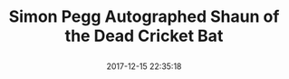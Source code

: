 ---
title: > #shorten me
  Simon Pegg Autographed Shaun of the Dead Cricket Bat
name: >
  Simon Pegg Autographed Shaun of the Dead Cricket Bat
date: "2017-12-15 22:35:18"
buy_now: "https://www.amazon.com/Simon-Pegg-Autographed-Shaun-Cricket/dp/B00LZYZGTK?SubscriptionId=AKIAIA5RBQIWQVTCUEUQ&tag=coldcutdeals-20&linkCode=xm2&camp=2025&creative=165953&creativeASIN=B00LZYZGTK"
description_markdown: >-

  - Personally hand signed by Simon Pegg; In stock and ready to ship.

  - Includes Celebrity Authentics Certificate of Authenticity featuring a picture of Simon signing bat.

  - Certified by Celebrity Authentics, the world's leading source for genuine celebrity autographed memorabilia with every signature being personally witnessed by a Celebrity Authentics representative, cataloged into our on-line database (providing signing date, location and picture of the talent signing the item). It is then affixed with its own unique, serial-numbered authentication hologram that guarantees the item for life.

  - Certificate of Authenticity is included with every item, featuring a picture of the talent signing. This complete authentication process not only ensures uncompromised authenticity but also creates a timeless collectible with investment value.


tweet_id_str: "941798849705922560"
price: "$499.99"
list_price: ""
deal_price: ""
you_save: ""
asin: "B00LZYZGTK"
image: "https://images-na.ssl-images-amazon.com/images/I/41FsYyOORjL.jpg"
---